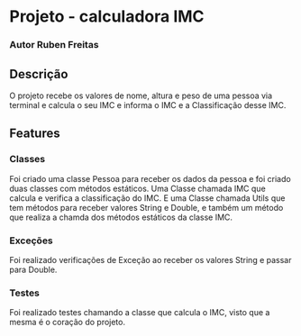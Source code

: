 # Projeto - calculadora IMC
### Autor Ruben Freitas

## Descrição
O projeto recebe os valores de nome, altura e peso de uma pessoa via terminal e calcula o seu IMC e informa o IMC e a Classificação desse IMC.

## Features
### Classes
Foi criado uma classe Pessoa para receber os dados da pessoa e foi criado duas classes com métodos estáticos. 
Uma Classe chamada IMC que calcula e verifica a classificação do IMC.
E uma Classe chamada Utils que tem métodos para receber valores String e Double, e também um método que realiza a chamda dos métodos estáticos da classe IMC.

### Exceções
Foi realizado verificações de Exceção ao receber os valores String e passar para Double.

### Testes
Foi realizado testes chamando a classe que calcula o IMC, visto que a mesma é o coração do projeto.

